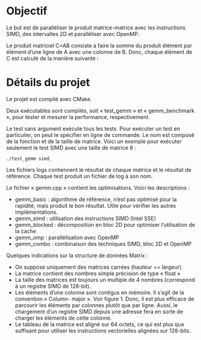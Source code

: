 # Objectif 

Le but est de paralléliser le produit matrice-matrice avec les instructions SIMD, des intervalles 2D et
paralléliser avec OpenMP.

Le produit matriciel C=AB consiste à faire la somme du produit élément par élément d’une ligne de A
avec une colonne de B. Donc, chaque élément de C est calculé de la manière suivante :

# Détails du projet

Le projet est compilé avec CMake.

Deux exécutables sont compilés, soit « test_gemm » et « gemm_benchmark », pour tester et mesurer la
performance, respectivement.

Le test sans argument exécute tous les tests. Pour exécuter un test en particulier, on peut le spécifier en
ligne de commande. Le nom est composé de la fonction et de la taille de matrice. Voici un exemple
pour exécuter seulement le test SIMD avec une taille de matrice 8 :

```
./test_gemm simd_
```

Les fichiers logs contiennent le résultat de chaque matrice et le résultat
de référence. Chaque test produit un fichier de log à son nom.

Le fichier « gemm.cpp » contient les optimisations. Voici les descriptions :

- gemm_basic : algorithme de référence, n’est pas optimisé pour la rapidité, mais produit le bon
    résultat. Utile pour vérifier les autres implémentations.
- gemm_simd : utilisation des instructions SIMD (Intel SSE)
- gemm_blocked : décomposition en bloc 2D pour optimiser l’utilisation de la cache
- gemm_omp : parallélisation avec OpenMP
- gemm_combo : combinaison des techniques SIMD, bloc 2D et OpenMP

 Quelques indications sur la structure de données Matrix :

- On suppose uniquement des matrices carrées (hauteur == largeur).
- La matrice contient des nombres simple précision de type « float »
- La taille des matrices est toujours un multiple de 4 nombres (correspond à un registre SIMD de
    128-bit).
- Les éléments d’une colonne sont contigus en mémoire. Il s’agit de la convention « Column-
    major ». Voir figure 1. Donc, il est plus efficace de parcourir les éléments par colonnes plutôt
    que par ligne. Aussi, le chargement d’un registre SIMD depuis une adresse fera en sorte de
    charger les éléments de cette colonne.
- Le tableau de la matrice est aligné sur 64 octets, ce qui est plus que suffisant pour utiliser les
    instructions vectorielles alignées sur 128-bits.




